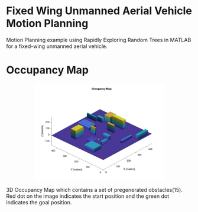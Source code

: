 # Fixed Wing Unmanned Aerial Vehicle Motion Planning
Motion Planning example using Rapidly Exploring Random Trees in MATLAB for a fixed-wing unmanned aerial vehicle.

# Occupancy Map
<p align="center">
  <img src="Occupancy3DMap.jpg" width="350" title="hover text">
</p>
3D Occupancy Map which contains a set of pregenerated obstacles(15). Red dot on the image indicates the start position and the green dot indicates the goal position.
